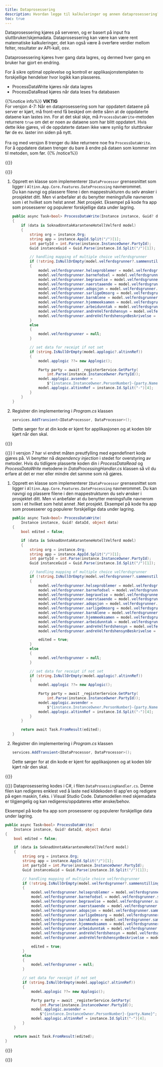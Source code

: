 ```yaml
---
title: Dataprosessering
description: Hvordan legge til kalkuleringer og annen dataprosessering?
toc: true
---
```


Dataprosessering kjøres på serveren, og er basert på input fra sluttbruker/skjemadata.
Dataprosessering kan være kan være rent matematiske kalkuleringer, det kan også være å overføre verdier mellom felter, resultater av API-kall, osv.

Dataprosessering kjøres hver gang data lagres, og dermed hver gang en bruker har gjort en endring.

For å sikre optimal opplevelse og kontroll er applikasjonstemplaten to forskjellige hendelser hvor logikk kan plasseres.

- ProcessDataWrite kjøres når data lagres
- ProcessDataRead kjøres når data leses fra databasen

{{%notice info%}}
**VIKTIG**
<br/>
For versjon 4-7: Når en dataprosessering som har oppdatert dataene på server er kjørt, må front-end få beskjed om dette sånn at de oppdaterte dataene kan lastes inn.
For at det skal skje, må `ProcessDataWrite`-metoden returnere `true` om det er noen av dataene som har blitt oppdatert.
Hvis dette ikke gjøres, vil de oppdaterte dataen ikke være synlig for sluttbruker før de ev. laster inn siden på nytt.
<br/>
<br/>
Fra og med versjon 8 trenger du ikke returnere noe fra `ProcessDataWrite`. For å oppdatere dataen trenger du bare å endre på dataen som kommer inn til metoden, som før.
{{% /notice%}}

{{<content-version-selector classes="border-box">}}

{{<content-version-container version-label="v8">}}

1.  Opprett en klasse som implementerer `IDataProcessor` grensesnittet som ligger i `Altinn.App.Core.Features.DateProcessing` navnerommet.  
     Du kan navngi og plassere filene i den mappestrukturen du selv ønsker i prosjektet ditt. Men vi anbefaler at du benytter meningsfulle navnerom som i et hvilket som helst annet .Net prosjekt.
    Eksempel på kode fra app som prosesserer og populerer forskjellige data under lagring.

    ```C#
    public async Task<bool> ProcessDataWrite(Instance instance, Guid? dataId, object data, object? previousData, string? language)
    {
        if (data is SoknadUnntakKaranteneHotellVelferd model)
        {
            string org = instance.Org;
            string app = instance.AppId.Split("/")[1];
            int partyId = int.Parse(instance.InstanceOwner.PartyId);
            Guid instanceGuid = Guid.Parse(instance.Id.Split("/")[1]);

            // handling mapping of multiple choice velferdsgrunner
            if (!string.IsNullOrEmpty(model.velferdsgrunner?.sammenstilling))
            {
                model.velferdsgrunner.helseproblemer = model.velferdsgrunner.sammenstilling.Contains("helseproblemer");
                model.velferdsgrunner.barnefodsel = model.velferdsgrunner.sammenstilling.Contains("barnefodsel");
                model.velferdsgrunner.begravelse = model.velferdsgrunner.sammenstilling.Contains("begravelse");
                model.velferdsgrunner.naerstaaende = model.velferdsgrunner.sammenstilling.Contains("naerstaaende");
                model.velferdsgrunner.adopsjon = model.velferdsgrunner.sammenstilling.Contains("adopsjon");
                model.velferdsgrunner.sarligeOmsorg = model.velferdsgrunner.sammenstilling.Contains("sarligeOmsorg");
                model.velferdsgrunner.barnAlene = model.velferdsgrunner.sammenstilling.Contains("barnAlene");
                model.velferdsgrunner.hjemmeeksamen = model.velferdsgrunner.sammenstilling.Contains("hjemmeeksamen");
                model.velferdsgrunner.arbeidunntak = model.velferdsgrunner.sammenstilling.Contains("arbeidunntak");
                model.velferdsgrunner.andreVelferdshensyn = model.velferdsgrunner.sammenstilling.Contains("annet");
                model.velferdsgrunner.andreVelferdshensynBeskrivelse = model.velferdsgrunner.sammenstilling.Contains("annet") ? model.velferdsgrunner.andreVelferdshensynBeskrivelse : null;
            }
            else
            {
                model.velferdsgrunner = null;
            }

            // set data for receipt if not set
            if (string.IsNullOrEmpty(model.applogic?.altinnRef))
            {
                model.applogic ??= new Applogic();

                Party party = await _registerService.GetParty(
                    int.Parse(instance.InstanceOwner.PartyId));
                model.applogic.avsender =
                    $"{instance.InstanceOwner.PersonNumber}-{party.Name}";
                model.applogic.altinnRef = instance.Id.Split("-")[4];
            }
        }
    }
    ```

2.  Registrer din implementering i _Program.cs_ klassen
    ```C#
    services.AddTransient<IDataProcessor, DataProcessor>();
    ```
    Dette sørger for at din kode er kjent for applikasjonen og at koden blir kjørt når den skal.

{{</content-version-container>}}

{{<content-version-container version-label="v7">}}
I versjon 7 har vi endret måten preutfylling med egendefinert kode gjøres på. Vi benytter nå _dependency injection_ i stedet for overstyring av metoder. Hvis du tidligere plasserte koden din i _ProcessDataRead_ og _ProcessDataWrite_ metodene in _DataProcessingHandler.cs_ klassen så vil du erfare at det er mer eller mindre det samme som nå gjøres.

1. Opprett en klasse som implementerer `IDataProcessor` grensesnittet som ligger i `Altinn.App.Core.Features.DateProcessing` navnerommet.
   Du kan navngi og plassere filene i den mappestrukturen du selv ønsker i prosjektet ditt. Men vi anbefaler at du benytter meningsfulle navnerom som i et hvilket som helst annet .Net prosjekt.
   Eksempel på kode fra app som prosesserer og populerer forskjellige data under lagring.

   ```C#
   public async Task<bool> ProcessDataWrite(
       Instance instance, Guid? dataId, object data)
   {
       bool edited = false;

       if (data is SoknadUnntakKaranteneHotellVelferd model)
       {
           string org = instance.Org;
           string app = instance.AppId.Split("/")[1];
           int partyId = int.Parse(instance.InstanceOwner.PartyId);
           Guid instanceGuid = Guid.Parse(instance.Id.Split("/")[1]);

           // handling mapping of multiple choice velferdsgrunner
           if (!string.IsNullOrEmpty(model.velferdsgrunner?.sammenstilling))
           {
               model.velferdsgrunner.helseproblemer = model.velferdsgrunner.sammenstilling.Contains("helseproblemer");
               model.velferdsgrunner.barnefodsel = model.velferdsgrunner.sammenstilling.Contains("barnefodsel");
               model.velferdsgrunner.begravelse = model.velferdsgrunner.sammenstilling.Contains("begravelse");
               model.velferdsgrunner.naerstaaende = model.velferdsgrunner.sammenstilling.Contains("naerstaaende");
               model.velferdsgrunner.adopsjon = model.velferdsgrunner.sammenstilling.Contains("adopsjon");
               model.velferdsgrunner.sarligeOmsorg = model.velferdsgrunner.sammenstilling.Contains("sarligeOmsorg");
               model.velferdsgrunner.barnAlene = model.velferdsgrunner.sammenstilling.Contains("barnAlene");
               model.velferdsgrunner.hjemmeeksamen = model.velferdsgrunner.sammenstilling.Contains("hjemmeeksamen");
               model.velferdsgrunner.arbeidunntak = model.velferdsgrunner.sammenstilling.Contains("arbeidunntak");
               model.velferdsgrunner.andreVelferdshensyn = model.velferdsgrunner.sammenstilling.Contains("annet");
               model.velferdsgrunner.andreVelferdshensynBeskrivelse = model.velferdsgrunner.sammenstilling.Contains("annet") ? model.velferdsgrunner.andreVelferdshensynBeskrivelse : null;

               edited = true;
           }
           else
           {
               model.velferdsgrunner = null;
           }

           // set data for receipt if not set
           if (string.IsNullOrEmpty(model.applogic?.altinnRef))
           {
               model.applogic ??= new Applogic();

               Party party = await _registerService.GetParty(
                   int.Parse(instance.InstanceOwner.PartyId));
               model.applogic.avsender =
                   $"{instance.InstanceOwner.PersonNumber}-{party.Name}";
               model.applogic.altinnRef = instance.Id.Split("-")[4];
           }
       }

       return await Task.FromResult(edited);
   }
   ```

2. Registrer din implementering i _Program.cs_ klassen
   ```C#
   services.AddTransient<IDataProcessor, DataProcessor>();
   ```
   Dette sørger for at din kode er kjent for applikasjonen og at koden blir kjørt når den skal.

{{</content-version-container>}}

{{<content-version-container version-label="v4, v5, v6">}}
Dataprosessering kodes i C#, i filen `DataProsessingHandler.cs`. Denne filen kan redigeres enklest ved å laste ned kildekoden til app'en og redigere på egen maskin, f.eks. i Visual Studio Code.
Datamodellen med skjemadata er tilgjengelig og kan redigeres/oppdateres etter ønske/behov.

Eksempel på kode fra app som prosesserer og populerer forskjellige data under lagring.

```C#
public async Task<bool> ProcessDataWrite(
    Instance instance, Guid? dataId, object data)
{
    bool edited = false;

    if (data is SoknadUnntakKaranteneHotellVelferd model)
    {
        string org = instance.Org;
        string app = instance.AppId.Split("/")[1];
        int partyId = int.Parse(instance.InstanceOwner.PartyId);
        Guid instanceGuid = Guid.Parse(instance.Id.Split("/")[1]);

        // handling mapping of multiple choice velferdsgrunner
        if (!string.IsNullOrEmpty(model.velferdsgrunner?.sammenstilling))
        {
            model.velferdsgrunner.helseproblemer = model.velferdsgrunner.sammenstilling.Contains("helseproblemer");
            model.velferdsgrunner.barnefodsel = model.velferdsgrunner.sammenstilling.Contains("barnefodsel");
            model.velferdsgrunner.begravelse = model.velferdsgrunner.sammenstilling.Contains("begravelse");
            model.velferdsgrunner.naerstaaende = model.velferdsgrunner.sammenstilling.Contains("naerstaaende");
            model.velferdsgrunner.adopsjon = model.velferdsgrunner.sammenstilling.Contains("adopsjon");
            model.velferdsgrunner.sarligeOmsorg = model.velferdsgrunner.sammenstilling.Contains("sarligeOmsorg");
            model.velferdsgrunner.barnAlene = model.velferdsgrunner.sammenstilling.Contains("barnAlene");
            model.velferdsgrunner.hjemmeeksamen = model.velferdsgrunner.sammenstilling.Contains("hjemmeeksamen");
            model.velferdsgrunner.arbeidunntak = model.velferdsgrunner.sammenstilling.Contains("arbeidunntak");
            model.velferdsgrunner.andreVelferdshensyn = model.velferdsgrunner.sammenstilling.Contains("annet");
            model.velferdsgrunner.andreVelferdshensynBeskrivelse = model.velferdsgrunner.sammenstilling.Contains("annet") ? model.velferdsgrunner.andreVelferdshensynBeskrivelse : null;

            edited = true;
        }
        else
        {
            model.velferdsgrunner = null;
        }

        // set data for receipt if not set
        if (string.IsNullOrEmpty(model.applogic?.altinnRef))
        {
            model.applogic ??= new Applogic();

            Party party = await _registerService.GetParty(
                int.Parse(instance.InstanceOwner.PartyId));
            model.applogic.avsender =
                $"{instance.InstanceOwner.PersonNumber}-{party.Name}";
            model.applogic.altinnRef = instance.Id.Split("-")[4];
        }
    }

    return await Task.FromResult(edited);
}
```

{{</content-version-container>}}

{{</content-version-selector>}}
